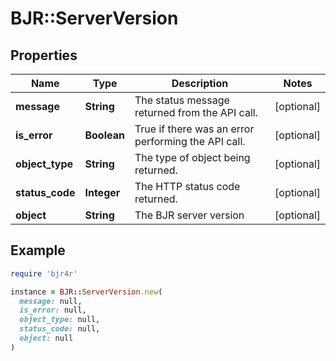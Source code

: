# BJR::ServerVersion

## Properties

| Name | Type | Description | Notes |
| ---- | ---- | ----------- | ----- |
| **message** | **String** | The status message returned from the API call. | [optional] |
| **is_error** | **Boolean** | True if there was an error performing the API call. | [optional] |
| **object_type** | **String** | The type of object being returned. | [optional] |
| **status_code** | **Integer** | The HTTP status code returned. | [optional] |
| **object** | **String** | The BJR server version | [optional] |

## Example

```ruby
require 'bjr4r'

instance = BJR::ServerVersion.new(
  message: null,
  is_error: null,
  object_type: null,
  status_code: null,
  object: null
)
```

